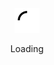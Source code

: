 <div align="center">
	<br>
	<br>
	<br>
	<br>
	<img src="https://github.com/roojay520/roojay520/raw/master/spinner.svg?sanitize=true" width="40" height="40">
	<p>Loading</p>
	<br>
	<br>
	<br>
	<br>
</div>

<!--
**roojay520/roojay520** is a ✨ _special_ ✨ repository because its `README.md` (this file) appears on your GitHub profile.

Here are some ideas to get you started:

- 🔭 I’m currently working on ...
- 🌱 I’m currently learning ...
- 👯 I’m looking to collaborate on ...
- 🤔 I’m looking for help with ...
- 💬 Ask me about ...
- 📫 How to reach me: ...
- 😄 Pronouns: ...
- ⚡ Fun fact: ...
-->
